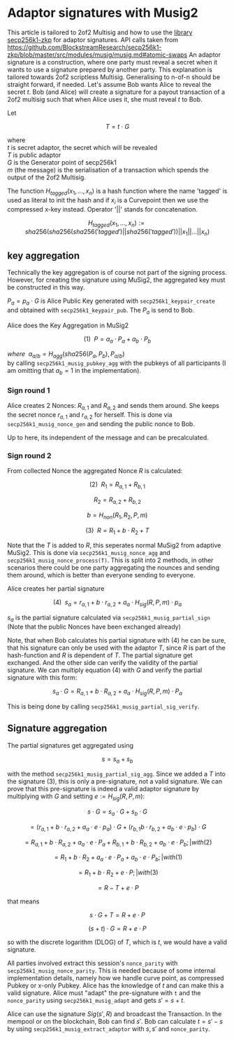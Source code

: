 # Adaptor signatures with Musig2 

This article is tailored to 2of2 Multisig and how to use the [library secp256k1-zkp](https://github.com/BlockstreamResearch/secp256k1-zkp/tree/master) for adaptor signatures.
API calls taken from https://github.com/BlockstreamResearch/secp256k1-zkp/blob/master/src/modules/musig/musig.md#atomic-swaps
An adaptor signature is a construction, where one party must reveal a secret when it wants to use a signature prepared by another party. 
This explanation is tailored towards 2of2 scriptless Multisig. Generalising to n-of-n should be straight forward, if needed.
Let's assume Bob wants Alice to reveal the secret $t$. Bob (and Alice) will create a signature for a payout transaction of a 2of2 multisig such that when Alice uses it, she must reveal $t$ to Bob.

Let

$$T=t \cdot G$$

where \
$t$ is secret adaptor, the secret which will be revealed\
$T$ is public adaptor\
$G$ is the Generator point of secp256k1\
$m$ (the message) is the serialisation of a transaction which spends the output of the 2of2 Multisig.

The function $H_{tagged}(x_1,...,x_n)$ is a hash function where the name 'tagged' is used as literal to init the hash and if $x_i$ is a Curvepoint then we use the compressed x-key instead. Operator '||' stands for concatenation.

$$H_{tagged}(x_1,...,x_n):=sha256(sha256(sha256('tagged')||sha256('tagged'))||x_1||...||x_n)$$

## key aggregation
Technically the key aggregation is of course not part of the signing process. However, for creating the signature using MuSig2, the aggregated key must be constructed in this way.

$P_a = p_a \cdot G$ is Alice Public Key
generated with `secp256k1_keypair_create` and obtained with `secp256k1_keypair_pub`. The $P_a$ is send to Bob.

Alice does the Key Aggregation in MuSig2

$$(1) \hspace{5pt} P = a_a \cdot P_a + a_b \cdot P_b$$

$where \hspace{5pt} a_{a/b} = H_{agg}(sha256(P_a,P_b),P_{a/b})$\
by calling `secp256k1_musig_pubkey_agg` with the pubkeys of all participants (I am omitting that $a_b=1$ in the implementation).

### Sign round 1
Alice creates 2 Nonces:
$R_{a,1}$ and $R_{a,2}$ and sends them around. She keeps the secret nonce $r_{a,1}$ and $r_{a,2}$ for herself.
This is done via `secp256k1_musig_nonce_gen` and sending the public nonce to Bob.

Up to here, its independent of the message and can be precalculated.

### Sign round 2
From collected Nonce the  aggregated Nonce $R$ is calculated:

$$(2)\hspace{5pt} R_1 = R_{a,1} + R_{b,1}$$

$$R_2 = R_{a,2} + R_{b,2}$$

$$b = H_{non}(R_1 , R_2, P, m) $$

$$(3)\hspace{5pt} R = R_1 + b \cdot R_2 + T$$

Note that the $T$ is added to $R$, this seperates normal MuSig2 from adaptive MuSig2.
This is done via `secp256k1_musig_nonce_agg` and `secp256k1_musig_nonce_process(T)`. This is split into 2 methods, in other scenarios there could be one party aggregating the nounces and sending them around, which is better than everyone sending to everyone.

Alice creates her partial signature

$$(4)\hspace{5pt} s_a = r_{a,1} + b \cdot r_{a,2} + a_a \cdot H_{sig}(R,P,m) \cdot p_a$$

$s_a$ is the partial signature calculated via `secp256k1_musig_partial_sign` (Note that the public Nonces have been exchanged already)

Note, that when Bob calculates his partial signature with (4) he can be sure, that his signature can only be used with the adaptor $T$, since $R$ is part of the hash-function and $R$ is dependent of $T$.
The partial signature get exchanged. And the other side can verify the validity of the partial signature.
We can multiply equation (4) with $G$ and verify the partial signature with this form:

$$s_a \cdot G = R_{a,1} + b \cdot R_{a,2}+a_a \cdot H_{sig}(R,P,m) \cdot P_a$$


This is being done by calling
`secp256k1_musig_partial_sig_verify`.
## Signature aggregation

The partial signatures get aggregated using

$$s=s_a+s_b$$

with the method `secp256k1_musig_partial_sig_agg`. Since we added a $T$ into the signature (3), this is only  a pre-signature, not a valid signature. 
We can prove that this pre-signature is indeed a valid adaptor signature by multiplying with $G$ and setting $e:=H_{sig}(R,P,m)$:

$$s\cdot G=s_a\cdot G+s_b\cdot G $$


$$=(r_{a,1} + b \cdot r_{a,2} + a_a \cdot e  \cdot p_a)\cdot G + (r_{b,1}b \cdot r_{b,2} + a_b \cdot e \cdot p_b)\cdot G$$


$$=R_{a,1}+b\cdot R_{a,2} + a_a\cdot e \cdot P_a + R_{b,1}+b\cdot R_{b,2} + a_b\cdot e \cdot P_b;|with (2)$$


$$= R_1 + b \cdot R_2 + a_a \cdot e  \cdot P_a + a_b  \cdot e \cdot P_b;| with (1)$$


$$= R_1 + b \cdot R_2 +  e \cdot P;|with (3)$$


$$= R - T + e \cdot P$$

that means

$$s \cdot G + T = R+e \cdot P$$


$$(s + t) \cdot G = R + e \cdot P$$

so with the discrete logarithm (DLOG) of $T$, which is  $t$, we would have a valid signature.

All parties involved extract this session's `nonce_parity` with `secp256k1_musig_nonce_parity`. This is needed because of some internal implementation details, namely how we handle curve point, as compressed Pubkey or x-only Pubkey. Alice has the knowledge of $t$ and can make this a valid signature.
Alice must "adapt" the pre-signature with `t` and the `nonce_parity` using  `secp256k1_musig_adapt` and gets  $s' = s+t$.

Alice can use the signature $Sig(s',R)$ and broadcast the Transaction. In the mempool or on the blockchain, Bob can find $s'$. Bob can calculate $t=s' - s$ by using `secp256k1_musig_extract_adaptor` with $s, s'$ and `nonce_parity`.
